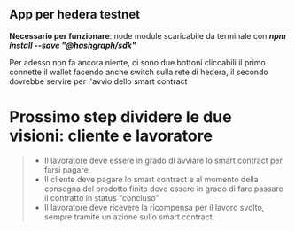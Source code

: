 ## App per hedera testnet

**Necessario per funzionare**: node module scaricabile da terminale con 
***npm install --save "@hashgraph/sdk"***


Per adesso non fa ancora niente, ci sono due bottoni cliccabili
il primo connette il wallet facendo anche switch sulla rete di hedera, il secondo dovrebbe servire per l'avvio dello smart contract 


# Prossimo step dividere le due visioni: cliente e lavoratore 
> - Il lavoratore deve essere in grado di avviare lo smart contract per farsi pagare 
> - Il cliente deve pagare lo smart contract e al momento della consegna del prodotto finito deve essere in grado di fare passare il contratto in status "concluso"
> - Il lavoratore deve ricevere la ricompensa per il lavoro svolto, sempre tramite un azione sullo smart contract. 


